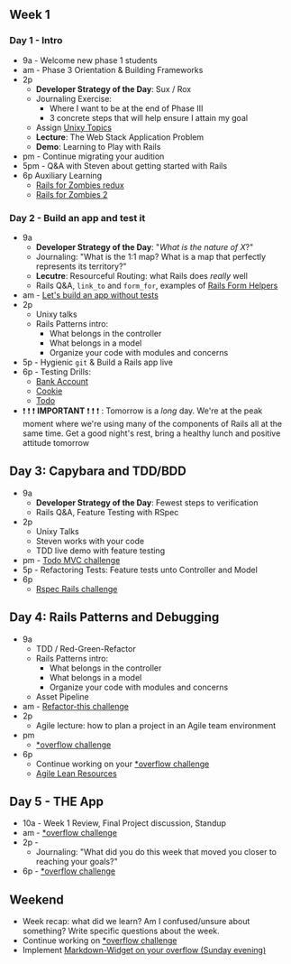 ## Week 1

### Day 1 - Intro

- 9a - Welcome new phase 1 students
- am - Phase 3 Orientation &amp; Building Frameworks
- 2p
  - **Developer Strategy of the Day**:  Sux / Rox
  - Journaling Exercise:
    - Where I want to be at the end of Phase III
    - 3 concrete steps that will help ensure I attain my goal
  - Assign [Unixy Topics](../../../unixy_topics.md)
  - **Lecture**: The Web Stack Application Problem
  - **Demo**: Learning to Play with Rails
- pm - Continue migrating your audition
- 5pm - Q&amp;A with Steven about getting started with Rails
- 6p Auxiliary Learning
  - [Rails for Zombies redux](https://www.codeschool.com/courses/rails-for-zombies-redux)
  - [Rails for Zombies 2](https://www.codeschool.com/courses/rails-for-zombies-2)

### Day 2 - Build an app and test it

- 9a
  - **Developer Strategy of the Day**:  "_What is the nature of X_?"
  - Journaling:  "What is the 1:1 map?  What is a map that perfectly represents its territory?"
  - **Lecutre**: Resourceful Routing: what Rails does _really_ well
  - Rails Q&amp;A, `link_to` and `form_for`, examples of [Rails Form Helpers](http://guides.rubyonrails.org/form_helpers.html)
- am - [Let's build an app without tests](../../../../sinatra-to-rails-pick-1-of-3-challenge)
- 2p
  - Unixy talks
  - Rails Patterns intro:
    - What belongs in the controller
    - What belongs in a model
    - Organize your code with modules and concerns
- 5p - Hygienic `git` &amp; Build a Rails app live
- 6p - Testing Drills:
  - [Bank Account](../../../../rspec-drill-bank-account-challenge)
  - [Cookie](../../../../rspec-drill-test-a-cookie-challenge)
  - [Todo](../../../../rspec-drill-simple-todo-challenge)
- :exclamation: :exclamation: :exclamation: **IMPORTANT** :exclamation: :exclamation: :exclamation: : Tomorrow is a _long_ day.  We're at the peak moment where we're using many of the components of Rails all at the same time.  Get a good night's rest, bring a healthy lunch and positive attitude tomorrow

## Day 3: Capybara and TDD/BDD
- 9a 
  - **Developer Strategy of the Day**:  Fewest steps to verification
  - Rails Q&amp;A, Feature Testing with RSpec
- 2p
  - Unixy Talks
  - Steven works with your code
  - TDD live demo with feature testing 
- pm - [Todo MVC challenge](../../../../todomvc-rails-challenge)
- 5p - Refactoring Tests: Feature tests unto Controller and Model
- 6p
  - [Rspec Rails challenge](../../../../sf-rspec-rails-challenge)

## Day 4: Rails Patterns and Debugging
- 9a
  - TDD / Red-Green-Refactor
  - Rails Patterns intro:
    - What belongs in the controller
    - What belongs in a model
    - Organize your code with modules and concerns
  - Asset Pipeline
- am - [Refactor-this challenge](../../../../refactor-this-challenge)
- 2p
  - Agile lecture: how to plan a project in an Agile team environment
- pm
  - [*overflow challenge](../../../../overflow-challenge)
- 6p
  - Continue working on your [*overflow challenge](../../../../overflow-challenge)
  - [Agile Lean Resources](https://gist.github.com/jeffreywescott/5223873)

## Day 5 - THE App
- 10a - Week 1 Review, Final Project discussion, Standup
- am - [*overflow challenge](../../../../overflow-challenge)
- 2p -
  - Journaling: "What did you do this week that moved you closer to reaching
    your goals?"
- 6p - [*overflow challenge](../../../../overflow-challenge)

## Weekend
- Week recap: what did we learn? Am I confused/unsure about something? Write specific questions about the week.
- Continue working on [*overflow challenge](../../../../overflow-challenge)
- Implement [Markdown-Widget on your overflow (Sunday evening)](../../../../markdown-widget-challenge)

